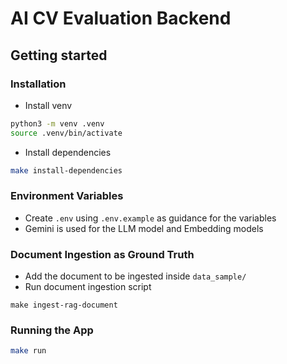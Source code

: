 # AI CV Evaluation Backend

## Getting started

### Installation

- Install venv

```bash
python3 -m venv .venv
source .venv/bin/activate
```

- Install dependencies

```bash
make install-dependencies
```

### Environment Variables

- Create `.env` using `.env.example` as guidance for the variables
- Gemini is used for the LLM model and Embedding models

### Document Ingestion as Ground Truth

- Add the document to be ingested inside `data_sample/`
- Run document ingestion script

```shell
make ingest-rag-document
```

### Running the App

```bash
make run
```
